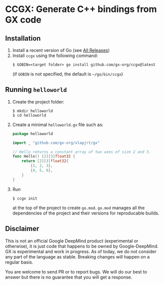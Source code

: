 # CCGX: Generate C++ bindings from GX code

## Installation

1. Install a recent version of Go (see [All Releases](https://go.dev/dl/))
2. Install `ccgx` using the following command:
    ```
    $ GOBIN=<target folder> go install github.com/gx-org/ccgx@latest
    ```
   (if `GOBIN` is not specified, the default is `~/go/bin/ccgx`)

## Running `helloworld`

1. Create the project folder: 
    ```
    $ mkdir helloworld
    $ cd helloworld
    ```
2. Create a minimal `helloworld.gx` file such as:
    ```go
    package helloworld
    
    import _ "github.com/gx-org/xlapjrt/gx"
    
    // Hello returns a constant array of two axes of size 2 and 3.
    func Hello() [2][3]float32 {
    	return [2][3]float32{
    		{1, 2, 3},
    		{4, 5, 6},
    	}
    }
    ```
3. Run 
    ```
    $ ccgx init 
    ```
   at the top of the project to create `go.mod`. `go.mod` manages all the dependencies of the project and their versions for reproducable builds.

## Disclaimer

This is not an official Google DeepMind product (experimental or otherwise), it is
just code that happens to be owned by Google-DeepMind. GX is experimental and work
in progress. As of today, we do not consider any part of the language as stable. Breaking
changes will happen on a regular basis.

You are welcome to send PR or to report bugs. We will do our best to answer but there
is no guarantee that you will get a response.
